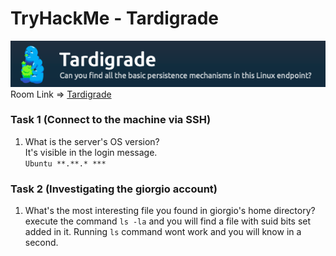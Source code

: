# TryHackMe - Tardigrade
![Room Logo](./img/logo.png)  
Room Link => [Tardigrade](https://tryhackme.com/room/tardigrade)

### Task 1 (Connect to the machine via SSH)
1. What is the server's OS version?  
It's visible in the login message.  
`Ubuntu **.**.* ***`

### Task 2 (Investigating the giorgio account)  
1. What's the most interesting file you found in giorgio's home directory?  
execute the command `ls -la` and you will find a file with suid bits set added in it. Running `ls` command wont work and you will know in a second.
